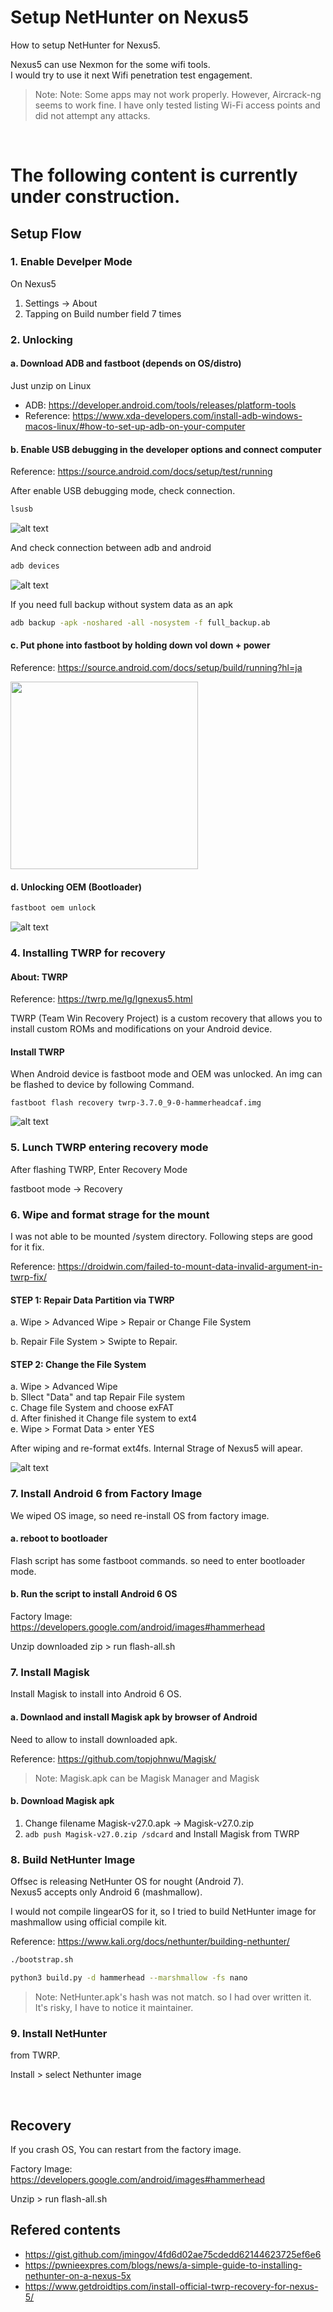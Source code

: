 # Setup NetHunter on Nexus5

How to setup NetHunter for Nexus5.

Nexus5 can use Nexmon for the some wifi tools.  
I would try to use it next Wifi penetration test engagement.

> Note: Note: Some apps may not work properly. However, Aircrack-ng seems to work fine. I have only tested listing Wi-Fi access points and did not attempt any attacks.

<br>

# The following content is currently under construction.


## Setup Flow

### 1. Enable Develper Mode

On Nexus5
1. Settings -> About 
2. Tapping on Build number field 7 times

### 2. Unlocking

#### a. Download ADB and fastboot (depends on OS/distro)

Just unzip on Linux

- ADB: https://developer.android.com/tools/releases/platform-tools
- Reference: https://www.xda-developers.com/install-adb-windows-macos-linux/#how-to-set-up-adb-on-your-computer


#### b. Enable USB debugging in the developer options and connect computer
Reference: https://source.android.com/docs/setup/test/running

After enable USB debugging mode, check connection.

```sh
lsusb
```

![alt text](01_images/lsusb.png)


And check connection between adb and android

```sh
adb devices
```
![alt text](01_images/adb_devices.png)


If you need full backup without system data as an apk 
```sh
adb backup -apk -noshared -all -nosystem -f full_backup.ab 
```

#### c. Put phone into fastboot by holding down vol down + power
Reference: https://source.android.com/docs/setup/build/running?hl=ja

<img src="01_images/fastboot_mode.JPEG" width="300">


#### d. Unlocking OEM (Bootloader)

```sh
fastboot oem unlock
```

![alt text](01_images/oem_unlock.png)
    

### 4. Installing TWRP for recovery

#### About: TWRP

Reference: https://twrp.me/lg/lgnexus5.html

TWRP (Team Win Recovery Project) is a custom recovery that allows you to install custom ROMs and modifications on your Android device.

#### Install TWRP

When Android device is fastboot mode and OEM was unlocked. An img can be flashed to device by following Command.

```
fastboot flash recovery twrp-3.7.0_9-0-hammerheadcaf.img
```

![alt text](01_images/flash_TWRP.png)


### 5. Lunch TWRP entering recovery mode

After flashing TWRP, Enter Recovery Mode

fastboot mode -> Recovery 

### 6. Wipe and format strage for the mount

I was not able to be mounted /system directory. Following steps are good for it fix. 

Reference: https://droidwin.com/failed-to-mount-data-invalid-argument-in-twrp-fix/

#### STEP 1: Repair Data Partition via TWRP

a. Wipe > Advanced Wipe > Repair or Change File System

b. Repair File System > Swipte to Repair.

#### STEP 2: Change the File System

a. Wipe > Advanced Wipe  
b. Sllect "Data" and tap Repair File system  
c. Chage file System and choose exFAT  
d. After finished it Change file system to ext4  
e. Wipe > Format Data > enter YES  

After wiping and re-format ext4fs. Internal Strage of Nexus5 will apear.

![alt text](01_images/Internal_Strage.png)

### 7. Install Android 6 from Factory Image

We wiped OS image, so need re-install OS from factory image.

#### a. reboot to bootloader

Flash script has some fastboot commands. so need to enter bootloader mode.

#### b. Run the script to install Android 6 OS

Factory Image: https://developers.google.com/android/images#hammerhead

Unzip downloaded zip > run flash-all.sh


### 7. Install Magisk

Install Magisk to install into Android 6 OS.

#### a. Downlaod and install Magisk apk by browser of Android

Need to allow to install downloaded apk.

Reference: https://github.com/topjohnwu/Magisk/

> Note: Magisk.apk can be Magisk Manager and Magisk

#### b. Download Magisk apk

1. Change filename Magisk-v27.0.apk -> Magisk-v27.0.zip
2. `adb push Magisk-v27.0.zip /sdcard` and Install Magisk from TWRP


### 8. Build NetHunter Image

Offsec is releasing NetHunter OS for nought (Android 7).  
Nexus5 accepts only Android 6 (mashmallow).

I would not compile lingearOS for it, so I tried to build NetHunter image for mashmallow using official compile kit.

Reference: https://www.kali.org/docs/nethunter/building-nethunter/

```sh
./bootstrap.sh

python3 build.py -d hammerhead --marshmallow -fs nano
```

> Note: NetHunter.apk's hash was not match. so I had over written it. It's risky, I have to notice it maintainer. 


### 9. Install NetHunter

from TWRP.

Install > select Nethunter image


<br>

## Recovery

If you crash OS, You can restart from the factory image.

Factory Image: https://developers.google.com/android/images#hammerhead

Unzip > run flash-all.sh



## Refered contents

- https://gist.github.com/jmingov/4fd6d02ae75cdedd62144623725ef6e6
- https://pwnieexpres.com/blogs/news/a-simple-guide-to-installing-nethunter-on-a-nexus-5x
- https://www.getdroidtips.com/install-official-twrp-recovery-for-nexus-5/

